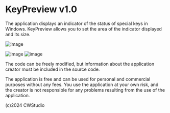 # KeyPreview v1.0


The application displays an indicator of the status of special keys in Windows.
KeyPreview allows you to set the area of ​​the indicator displayed and its size.

![image](https://github.com/czeslaw-wludarczyk/KeyPreview/assets/28139907/686bf978-da32-434f-99f6-e3297d6cab01)

![image](https://github.com/czeslaw-wludarczyk/KeyPreview/assets/28139907/64295bfd-747d-478d-a9e0-a298441d2fbc) ![image](https://github.com/czeslaw-wludarczyk/KeyPreview/assets/28139907/7011e22e-5b2f-4dc0-973d-4f8fc197f124)


The code can be freely modified, but information about the application creator must be included in the source code.

The application is free and can be used for personal and commercial purposes without any fees.
You use the application at your own risk, and the creator is not responsible for any problems resulting from the use of the application.

(c)2024 CWStudio
